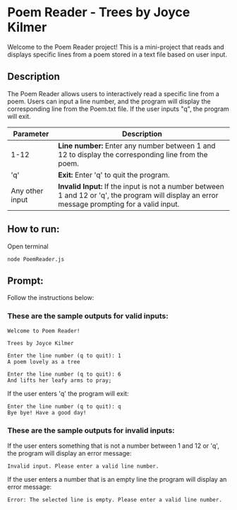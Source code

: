 # Poem Reader - Trees by Joyce Kilmer
 Welcome to the Poem Reader project! This is a mini-project that reads and displays specific lines from a poem stored in a text file based on user input.

## Description
The Poem Reader allows users to interactively read a specific line from a poem. Users can input a line number, and the program will display the corresponding line from the Poem.txt file. If the user inputs "q", the program will exit.

| Parameter  | Description |
| ---------- | ------------ |
| 1-12 | **Line number:** Enter any number between 1 and 12 to display the corresponding line from the poem.|
| 'q'        | **Exit:** Enter 'q' to quit the program.
| Any other input | **Invalid Input:** If the input is not a number between 1 and 12 or 'q', the program will display an error message prompting for a valid input. |

## How to run:

Open terminal 
```
node PoemReader.js 
```

## Prompt:
Follow the instructions below: 

### These are the sample outputs for valid inputs:

```
Welcome to Poem Reader!

Trees by Joyce Kilmer

Enter the line number (q to quit): 1
A poem lovely as a tree

Enter the line number (q to quit): 6
And lifts her leafy arms to pray;
```

If the user enters 'q' the program will exit:
```
Enter the line number (q to quit): q
Bye bye! Have a good day!
```

### These are the sample outputs for invalid inputs:
If the user enters something that is not a number between 1 and 12 or 'q', the program will display an error message:
```
Invalid input. Please enter a valid line number.
```
If the user enters a number that is an empty line the program will display an error message:
```
Error: The selected line is empty. Please enter a valid line number. 
```

